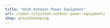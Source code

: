 ```yaml
---
title: "Utah Outdoor Power Equipment"
url: /cedar-city/utah-outdoor-power-equipment/
shop: groundskeeping
---
```

